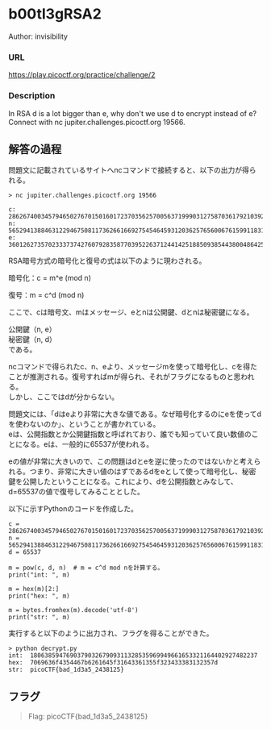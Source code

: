 # b00tl3gRSA2
Author: invisibility  

### URL
https://play.picoctf.org/practice/challenge/2  

### Description
In RSA d is a lot bigger than e, why don't we use d to encrypt instead of e? Connect with nc jupiter.challenges.picoctf.org 19566.  

## 解答の過程
問題文に記載されているサイトへncコマンドで接続すると、以下の出力が得られる。  

```
> nc jupiter.challenges.picoctf.org 19566

c: 28626740034579465027670150160172370356257005637199903127587036179210392208293539864649798888156051522270789214068353807897291359389555614241404626181268787642367108795960498763680410863436801501919345373451143786175286880800232816595943415218414068739588819026399482209880292859951145670529734021262147744478
n: 56529413884631229467508117362661669275454645931203625765600676159911831729436064090203402462722346175198938805163808146123590937748297410962113941879589822818295787224287571463374684437964662796384628742865818753141948614072070898657766874638464068990439143111392008979631193202602071153016152622260341921491
e: 36012627357023337374276079283587703952263712441425188509385443800486425782926974256222931416163704093271448098850941512562461590276167130095659233523273174910508580741333341243766627001942632683486516730423049815370260067574066093460492472823591878736700168516419104498350669402184613725099600945209872875873
```

RSA暗号方式の暗号化と復号の式は以下のように現わされる。

暗号化：c = m^e (mod n)  

復号：m = c^d (mod n)  

ここで、cは暗号文、mはメッセージ、eとnは公開鍵、dとnは秘密鍵になる。  

公開鍵（n, e）  
秘密鍵（n, d）  
である。  

ncコマンドで得られたc、n、eより、メッセージmを使って暗号化し、cを得たことが推測される。復号すればmが得られ、それがフラグになるものと思われる。  
しかし、ここではdが分からない。  

問題文には、「dはeより非常に大きな値である。なぜ暗号化するのにeを使ってdを使わないのか」、ということが書かれている。  
eは、公開指数とか公開鍵指数と呼ばれており、誰でも知っていて良い数値のことになる。eは、一般的に65537が使われる。  

eの値が非常に大きいので、この問題はdとeを逆に使ったのではないかと考えられる。つまり、非常に大きい値のはずであるdをeとして使って暗号化し、秘密鍵を公開したということになる。これにより、dを公開指数とみなして、d=65537の値で復号してみることとした。  

以下に示すPythonのコードを作成した。

```
c = 28626740034579465027670150160172370356257005637199903127587036179210392208293539864649798888156051522270789214068353807897291359389555614241404626181268787642367108795960498763680410863436801501919345373451143786175286880800232816595943415218414068739588819026399482209880292859951145670529734021262147744478
n = 56529413884631229467508117362661669275454645931203625765600676159911831729436064090203402462722346175198938805163808146123590937748297410962113941879589822818295787224287571463374684437964662796384628742865818753141948614072070898657766874638464068990439143111392008979631193202602071153016152622260341921491
d = 65537

m = pow(c, d, n)  # m = c^d mod nを計算する。
print("int: ", m)

m = hex(m)[2:]
print("hex: ", m)

m = bytes.fromhex(m).decode('utf-8')
print("str: ", m)
```

実行すると以下のように出力され、フラグを得ることができた。  

```
> python decrypt.py
int:  180638594769037903267909311328535969949661653321164402927482237
hex:  7069636f4354467b6261645f31643361355f323433383132357d
str:  picoCTF{bad_1d3a5_2438125}
```

## フラグ

> Flag: picoCTF{bad_1d3a5_2438125}

